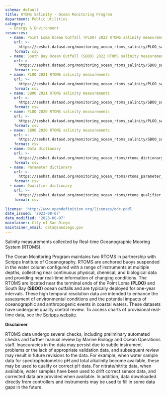 ```yaml
---
schema: default
title: RTOMS Salinity - Ocean Monitoring Program
department: Public Utilities
category:
  - Energy & Environment
resources:
  - name: Point Loma Ocean Outfall (PLOO) 2022 RTOMS salinity measurements
    url: >-
      https://seshat.datasd.org/monitoring_ocean_rtoms_salinity/PLOO_salinity_2022_datasd.csv
    format: csv
  - name: South Bay Ocean Outfall (SBOO) 2022 RTOMS salinity measurements
    url: >-
      https://seshat.datasd.org/monitoring_ocean_rtoms_salinity/SBOO_salinity_2022_datasd.csv
    format: csv
  - name: PLOO 2021 RTOMS salinity measurements
    url: >-
      https://seshat.datasd.org/monitoring_ocean_rtoms_salinity/PLOO_salinity_2021_datasd.csv
    format: csv
  - name: SBOO 2021 RTOMS salinity measurements
    url: >-
      https://seshat.datasd.org/monitoring_ocean_rtoms_salinity/SBOO_salinity_2021_datasd.csv
    format: csv
  - name: PLOO 2020 RTOMS salinity measurements
    url: >-
      https://seshat.datasd.org/monitoring_ocean_rtoms_salinity/PLOO_salinity_2020_datasd.csv
    format: csv
  - name: SBOO 2020 RTOMS salinity measurements
    url: >-
      https://seshat.datasd.org/monitoring_ocean_rtoms_salinity/SBOO_salinity_2020_datasd.csv
    format: csv
  - name: Data dictionary
    url: >-
      https://seshat.datasd.org/monitoring_ocean_rtoms/rtoms_dictionary_datasd.csv
    format: csv
  - name: Parameter dictionary
    url: >-
      https://seshat.datasd.org/monitoring_ocean_rtoms/rtoms_parameter_dictionary_datasd.csv
    format: csv
  - name: Qualifier dictionary
    url: >-
      https://seshat.datasd.org/monitoring_ocean_rtoms/rtoms_qualifier_dictionary_datasd.csv
    format: csv
  
license: 'http://www.opendefinition.org/licenses/odc-pddl'
date_issued: '2023-08-07'
date_modified: '2023-08-07'
maintainer: City of San Diego
maintainer_email: data@sandiego.gov
---
```

Salinity measurements collected by Real-time Oceanographic Mooring System (RTOMS).

<!--more-->

The Ocean Monitoring Program maintains two RTOMS in partnership with Scripps Institute of Oceanography. RTOMS are anchored buoys suspended in the water column configured with a range of instruments at multiple depths, collecting near continuous physical, chemical, and biological data and providing near real-time information of changing conditions. The RTOMS are located near the terminal ends of the Point Loma **(PLOO)** and South Bay **(SBOO)** ocean outfalls and are typically deployed for one-year intervals. These high temporal resolution data are intended to enhance the assessment of environmental conditions and the potential impacts of oceanographic and anthropogenic events in coastal waters. These datasets have undergone quality control review. To access charts of provisional real-time data, see the [Scripps website](https://mooring.ucsd.edu//).

**Disclaimer**

RTOMS data undergo several checks, including preliminary automated checks and further manual review by Marine Biology and Ocean Operations staff. Inaccuracies in the data may persist due to subtle instrument problems or the lack of appropriate validation data, and subsequent review may result in future revisions to the data. For example, when water sample data for spectrophotometric pH and total alkalinity become available, these may be used to qualify or correct pH data. For nitrate/nitrite data, when available, water samples have been used to drift correct sensor data, and corrected data are provided when available. In addition, data downloaded directly from controllers and instruments may be used to fill in some data gaps in the future.